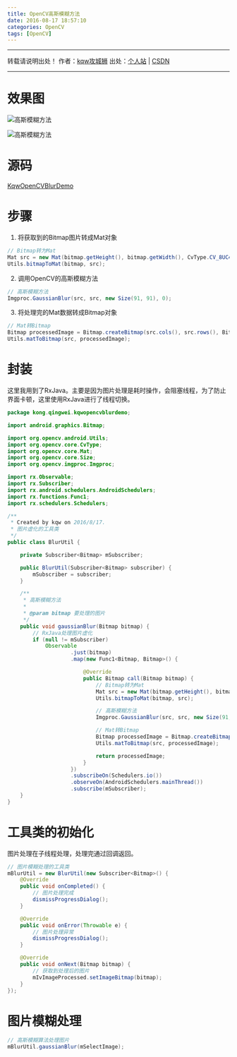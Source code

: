 ```yaml
---
title: OpenCV高斯模糊方法
date: 2016-08-17 18:57:10
categories: OpenCV
tags: [OpenCV]
---
```


---
转载请说明出处！
作者：[kqw攻城狮](http://kongqw.github.io/about/index.html)
出处：[个人站](http://kongqw.github.io) | [CSDN](http://blog.csdn.net/q4878802/)

---

# 效果图

![高斯模糊方法](http://img.blog.csdn.net/20160817185636482)

![高斯模糊方法](http://img.blog.csdn.net/20160817185619939)

# 源码

[KqwOpenCVBlurDemo](https://github.com/kongqw/KqwOpenCVBlurDemo)

# 步骤

1. 将获取到的Bitmap图片转成Mat对象

``` java
// Bitmap转为Mat
Mat src = new Mat(bitmap.getHeight(), bitmap.getWidth(), CvType.CV_8UC4);
Utils.bitmapToMat(bitmap, src);
```

2. 调用OpenCV的高斯模糊方法

``` java
// 高斯模糊方法
Imgproc.GaussianBlur(src, src, new Size(91, 91), 0);
```

3. 将处理完的Mat数据转成Bitmap对象
	
``` java
// Mat转Bitmap
Bitmap processedImage = Bitmap.createBitmap(src.cols(), src.rows(), Bitmap.Config.ARGB_8888);
Utils.matToBitmap(src, processedImage);
```

# 封装

这里我用到了RxJava。主要是因为图片处理是耗时操作，会阻塞线程，为了防止界面卡顿，这里使用RxJava进行了线程切换。


``` java
package kong.qingwei.kqwopencvblurdemo;

import android.graphics.Bitmap;

import org.opencv.android.Utils;
import org.opencv.core.CvType;
import org.opencv.core.Mat;
import org.opencv.core.Size;
import org.opencv.imgproc.Imgproc;

import rx.Observable;
import rx.Subscriber;
import rx.android.schedulers.AndroidSchedulers;
import rx.functions.Func1;
import rx.schedulers.Schedulers;

/**
 * Created by kqw on 2016/8/17.
 * 图片虚化的工具类
 */
public class BlurUtil {

    private Subscriber<Bitmap> mSubscriber;

    public BlurUtil(Subscriber<Bitmap> subscriber) {
        mSubscriber = subscriber;
    }

    /**
     * 高斯模糊方法
     *
     * @param bitmap 要处理的图片
     */
    public void gaussianBlur(Bitmap bitmap) {
        // RxJava处理图片虚化
        if (null != mSubscriber)
            Observable
                    .just(bitmap)
                    .map(new Func1<Bitmap, Bitmap>() {

                        @Override
                        public Bitmap call(Bitmap bitmap) {
                            // Bitmap转为Mat
                            Mat src = new Mat(bitmap.getHeight(), bitmap.getWidth(), CvType.CV_8UC4);
                            Utils.bitmapToMat(bitmap, src);

                            // 高斯模糊方法
                            Imgproc.GaussianBlur(src, src, new Size(91, 91), 0);

                            // Mat转Bitmap
                            Bitmap processedImage = Bitmap.createBitmap(src.cols(), src.rows(), Bitmap.Config.ARGB_8888);
                            Utils.matToBitmap(src, processedImage);

                            return processedImage;
                        }
                    })
                    .subscribeOn(Schedulers.io())
                    .observeOn(AndroidSchedulers.mainThread())
                    .subscribe(mSubscriber);
    }
}
```


# 工具类的初始化

图片处理在子线程处理，处理完通过回调返回。

``` java
// 图片模糊处理的工具类
mBlurUtil = new BlurUtil(new Subscriber<Bitmap>() {
    @Override
    public void onCompleted() {
        // 图片处理完成
        dismissProgressDialog();
    }

    @Override
    public void onError(Throwable e) {
        // 图片处理异常
        dismissProgressDialog();
    }

    @Override
    public void onNext(Bitmap bitmap) {
        // 获取到处理后的图片
        mIvImageProcessed.setImageBitmap(bitmap);
    }
});
```

# 图片模糊处理

``` java
// 高斯模糊算法处理图片
mBlurUtil.gaussianBlur(mSelectImage);
```


